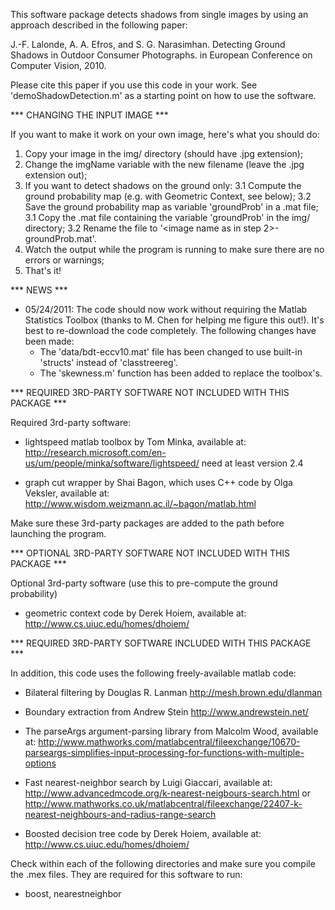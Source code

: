 This software package detects shadows from single images by using an 
approach described in the following paper:

J.-F. Lalonde, A. A. Efros, and S. G. Narasimhan. Detecting Ground Shadows 
in Outdoor Consumer Photographs. in European Conference on Computer Vision, 
2010.

Please cite this paper if you use this code in your work. See 
'demoShadowDetection.m' as a starting point on how to use the software.


*** CHANGING THE INPUT IMAGE ***

If you want to make it work on your own image, here's what you should do:

1. Copy your image in the img/ directory (should have .jpg extension);
2. Change the imgName variable with the new filename (leave the .jpg extension out);
3. If you want to detect shadows on the ground only:
   3.1 Compute the ground probability map (e.g. with Geometric Context, see below);
   3.2 Save the ground probability map as variable 'groundProb' in a .mat file;
   3.1 Copy the .mat file containing the variable 'groundProb' in the img/ directory;
   3.2 Rename the file to '<image name as in step 2>-groundProb.mat'.
4. Watch the output while the program is running to make sure there are no errors or warnings;
5. That's it!

*** NEWS ***

- 05/24/2011: The code should now work without requiring the Matlab 
  Statistics Toolbox (thanks to M. Chen for helping me figure this out!). 
  It's best to re-download the code completely. The following changes have 
  been made:
  - The 'data/bdt-eccv10.mat' file has been changed to use built-in 'structs' 
    instead of 'classtreereg'.
  - The 'skewness.m' function has been added to replace the toolbox's. 


*** REQUIRED 3RD-PARTY SOFTWARE NOT INCLUDED WITH THIS PACKAGE ***

Required 3rd-party software: 
- lightspeed matlab toolbox by Tom Minka, available at: 
   http://research.microsoft.com/en-us/um/people/minka/software/lightspeed/
   need at least version 2.4

- graph cut wrapper by Shai Bagon, which uses C++ code by Olga Veksler, available at:
  http://www.wisdom.weizmann.ac.il/~bagon/matlab.html

Make sure these 3rd-party packages are added to the path before launching 
the program.


*** OPTIONAL 3RD-PARTY SOFTWARE NOT INCLUDED WITH THIS PACKAGE ***

Optional 3rd-party software (use this to pre-compute the ground probability)

- geometric context code by Derek Hoiem, available at: 
  http://www.cs.uiuc.edu/homes/dhoiem/


*** REQUIRED 3RD-PARTY SOFTWARE INCLUDED WITH THIS PACKAGE ***

In addition, this code uses the following freely-available matlab code: 

- Bilateral filtering by Douglas R. Lanman
  http://mesh.brown.edu/dlanman

- Boundary extraction from Andrew Stein
  http://www.andrewstein.net/

- The parseArgs argument-parsing library from Malcolm Wood, available at:
  http://www.mathworks.com/matlabcentral/fileexchange/10670-parseargs-simplifies-input-processing-for-functions-with-multiple-options

- Fast nearest-neighbor search by Luigi Giaccari, available at:
  http://www.advancedmcode.org/k-nearest-neigbours-search.html
  or 
  http://www.mathworks.co.uk/matlabcentral/fileexchange/22407-k-nearest-neighbours-and-radius-range-search

- Boosted decision tree code by Derek Hoiem, available at:
  http://www.cs.uiuc.edu/homes/dhoiem/

Check within each of the following directories and make sure you compile 
the .mex files. They are required for this software to run:
  - boost, nearestneighbor

